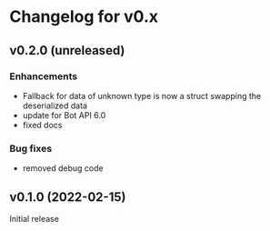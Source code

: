 # Changelog for v0.x

## v0.2.0 (unreleased)

### Enhancements

  * Fallback for data of unknown type is now a struct swapping the deserialized data
  * update for Bot API 6.0
  * fixed docs

### Bug fixes

  * removed debug code

## v0.1.0 (2022-02-15)

Initial release
